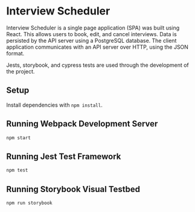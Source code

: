 # Interview Scheduler

Interview Scheduler is a single page application (SPA) was built using React. This allows users to book, edit, and cancel interviews. Data is persisted by the API server using a PostgreSQL database. The client application communicates with an API server over HTTP, using the JSON format.

Jests, storybook, and cypress tests are used through the development of the project.

## Setup

Install dependencies with `npm install`.


## Running Webpack Development Server

```sh
npm start
```


## Running Jest Test Framework

```sh
npm test
```


## Running Storybook Visual Testbed

```sh
npm run storybook
```
